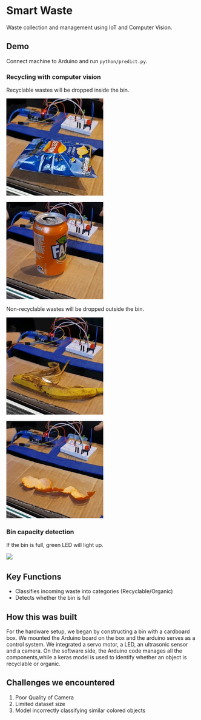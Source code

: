 # Smart Waste
Waste collection and management using IoT and Computer Vision.

## Demo

Connect machine to Arduino and run `python/predict.py`.

### Recycling with computer vision

Recyclable wastes will be dropped inside the bin.

![](image/bag.gif)

![](image/can.gif)

Non-recyclable wastes will be dropped outside the bin.

![](image/banana.gif)

![](image/orange.gif)

### Bin capacity detection

If the bin is full, green LED will light up.

![](image/full.gif)

## Key Functions

- Classifies incoming waste into categories (Recyclable/Organic)
- Detects whether the bin is full

## How this was built 

For the hardware setup, we began by constructing a bin with a cardboard box. We mounted the Arduino board on the box and the arduino serves as a control system. We integrated a servo motor, a LED, an ultrasonic sensor and a camera. 
On the software side, the Arduino code manages all the components,while a keras model is used to identify whether an object is recyclable or organic. 
 
## Challenges we encountered 

1. Poor Quality of Camera
2. Limited dataset size
3. Model incorrectly classifying similar colored objects





